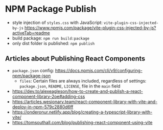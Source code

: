 # NPM Package Publish

- style injection of `styles.css` with JavaScript: `vite-plugin-css-injected-by-js` <https://www.npmjs.com/package/vite-plugin-css-injected-by-js?activeTab=readme>
- build package: `npm run build:package`
- only dist folder is published: `npm publish`

## Articles about Publishing React Components

- `package.json` config: <https://docs.npmjs.com/cli/v9/configuring-npm/package-json>
  - `files`: Certain files are always included, regardless of settings: `package.json`, `README`, `LICENSE`, file in the `main` field
- <https://dev.to/alexeagleson/how-to-create-and-publish-a-react-component-library-2oe#adding-css>
- <https://articles.wesionary.team/react-component-library-with-vite-and-deploy-in-npm-579c2880d6ff>
- <https://onderonur.netlify.app/blog/creating-a-typescript-library-with-vite/>
- <https://tomsouthall.com/blog/publishing-react-component-using-vite>
